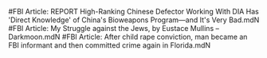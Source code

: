 #FBI
Article: REPORT High-Ranking Chinese Defector Working With DIA Has 'Direct Knowledge' of China's Bioweapons Program—and It's Very Bad.mdN
#FBI
Article: My Struggle against the Jews, by Eustace Mullins – Darkmoon.mdN
#FBI
Article: After child rape conviction, man became an FBI informant and then committed crime again in Florida.mdN

